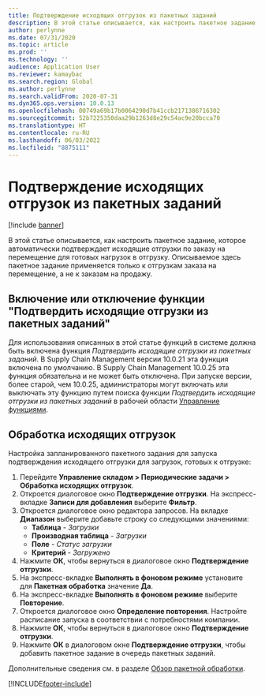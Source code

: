 ```yaml
---
title: Подтверждение исходящих отгрузок из пакетных заданий
description: В этой статье описывается, как настроить пакетное задание, которое автоматически подтверждает исходящие отгрузки по заказу на перемещение для готовых нагрузок в отгрузку.
author: perlynne
ms.date: 07/31/2020
ms.topic: article
ms.prod: ''
ms.technology: ''
audience: Application User
ms.reviewer: kamaybac
ms.search.region: Global
ms.author: perlynne
ms.search.validFrom: 2020-07-31
ms.dyn365.ops.version: 10.0.13
ms.openlocfilehash: 00749a69b17b0064290d7b41ccb2171386716302
ms.sourcegitcommit: 52b7225350daa29b1263d8e29c54ac9e20bcca70
ms.translationtype: HT
ms.contentlocale: ru-RU
ms.lasthandoff: 06/03/2022
ms.locfileid: "8875111"
---
```

# <a name="confirm-outbound-shipments-from-batch-jobs"></a>Подтверждение исходящих отгрузок из пакетных заданий

[!include [banner](../includes/banner.md)]

В этой статье описывается, как настроить пакетное задание, которое автоматически подтверждает исходящие отгрузки по заказу на перемещение для готовых нагрузок в отгрузку. Описываемое здесь пакетное задание применяется только к отгрузкам заказа на перемещение, а не к заказам на продажу.

## <a name="turn-the-confirm-outbound-shipments-from-batch-jobs-feature-on-or-off"></a>Включение или отключение функции "Подтвердить исходящие отгрузки из пакетных заданий"

Для использования описанных в этой статье функций в системе должна быть включена функция *Подтвердить исходящие отгрузки из пакетных заданий*. В Supply Chain Management версии 10.0.21 эта функция включена по умолчанию. В Supply Chain Management 10.0.25 эта функция обязательна и не может быть отключена. При запуске версии, более старой, чем 10.0.25, администраторы могут включать или выключать эту функцию путем поиска функции *Подтвердить исходящие отгрузки из пакетных заданий* в рабочей области [Управление функциями](../../fin-ops-core/fin-ops/get-started/feature-management/feature-management-overview.md).

## <a name="process-outbound-shipments"></a>Обработка исходящих отгрузок

Настройка запланированного пакетного задания для запуска подтверждения исходящего отгрузки для загрузок, готовых к отгрузке:

1. Перейдите **Управление складом \> Периодические задачи \> Обработка исходящих отгрузок**.
1. Откроется диалоговое окно **Подтверждение отгрузки**. На экспресс-вкладке **Записи для добавления** выберите **Фильтр**.
1. Откроется диалоговое окно редактора запросов. На вкладке **Диапазон** выберите добавьте строку со следующими значениями:
    - **Таблица** - *Загрузки*
    - **Производная таблица** - *Загрузки*
    - **Поле** - *Статус загрузки*
    - **Критерий** - *Загружено*
1. Нажмите **ОК**, чтобы вернуться в диалоговое окно **Подтверждение отгрузки**.
1. На экспресс-вкладке **Выполнять в фоновом режиме** установите для **Пакетная обработка** значение **Да**.
1. На экспресс-вкладке **Выполнять в фоновом режиме** выберите **Повторение**.
1. Откроется диалоговое окно **Определение повторения**. Настройте расписание запуска в соответствии с потребностями компании.
1. Нажмите **ОК**, чтобы вернуться в диалоговое окно **Подтверждение отгрузки**.
1. Нажмите **ОК** в диалоговом окне **Подтверждение отгрузки**, чтобы добавить пакетное задание в очередь пакетных заданий.

Дополнительные сведения см. в разделе [Обзор пакетной обработки](../../fin-ops-core/dev-itpro/sysadmin/batch-processing-overview.md).


[!INCLUDE[footer-include](../../includes/footer-banner.md)]